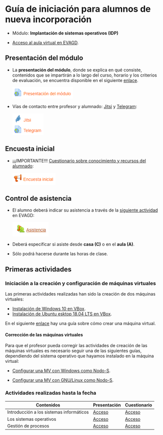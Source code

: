 # Guía de iniciación para alumnos de nueva incorporación

- Módulo: **Implantación de sistemas operativos (IDP)**

- [Acceso al aula virtual en EVAGD](https://www3.gobiernodecanarias.org/medusa/evagd/laguna/course/view.php?id=2568).

## Presentación del módulo

- La **presentación del módulo**, donde se explica en qué consiste, contenidos que se impartirán a lo largo del curso, horario y los criterios de evaluación,  se encuentra disponible en el siguiente [enlace](https://www3.gobiernodecanarias.org/medusa/evagd/laguna/mod/url/view.php?id=212626).

  ![image-20201008002458359](presentacion-modulo.png)

- Vías de contacto entre profesor y alumnado: [Jitsi](https://www3.gobiernodecanarias.org/medusa/evagd/laguna/mod/jitsi/view.php?id=270534) y [Telegram](https://www3.gobiernodecanarias.org/medusa/evagd/laguna/mod/url/view.php?id=278369):

  ![image-20201008002534727](vias-contacto.png)

## Encuesta inicial

- ¡¡¡IMPORTANTE!!! [Cuestionario sobre conocimiento y recursos del alumnado](https://www3.gobiernodecanarias.org/medusa/evagd/laguna/mod/feedback/view.php?id=278385):

  ![image-20201008002351383](encuesta-inicial.png)

## Control de asistencia

- El alumno deberá indicar su asistencia a través de la [siguiente actividad](https://www3.gobiernodecanarias.org/medusa/evagd/laguna/mod/attendance/view.php?id=280909) en EVAGD:

  ![](asistencia.png)

- Deberá especificar si asiste desde **casa (C)** o en el **aula (A)**.

- Sólo podrá hacerse durante las horas de clase.

## Primeras actividades

### Iniciación a la creación y configuración de máquinas virtuales

Las primeras actividades realizadas han sido la creación de dos máquinas virtuales:

- [Instalación de Windows 10 en VBox](https://www3.gobiernodecanarias.org/medusa/evagd/laguna/mod/assign/view.php?id=191923).
- [Instalación de Ubuntu esktop 18.04 LTS en VBox](https://www3.gobiernodecanarias.org/medusa/evagd/laguna/mod/assign/view.php?id=192230).

En el siguiente [enlace](https://asir-idp.github.io/virtualizacion/virtualbox/crear-maquina-virtual/) hay una guía sobre cómo crear una máquina virtual.

#### Corrección de las máquinas virtuales

Para que el profesor pueda corregir las actividades de creación de las máquinas virtuales es necesario seguir una de las siguientes guías, dependiendo del sistema operativo que hayamos instalado en la máquina virtual:

- [Configurar una MV con Windows como Nodo-S](https://asir-idp.github.io/teuton/nodo-s/windows/).

- [Configurar una MV con GNU/Linux como Nodo-S](https://asir-idp.github.io/teuton/nodo-s/linux/).

### Actividades realizadas hasta la fecha

| Contenidos                               | Presentación                                                 | Cuestionario                                                 |
| ---------------------------------------- | ------------------------------------------------------------ | ------------------------------------------------------------ |
| Introducción a los sistemas informáticos | [Acceso](https://www3.gobiernodecanarias.org/medusa/evagd/laguna/mod/url/view.php?id=194886) | [Acceso](https://www3.gobiernodecanarias.org/medusa/evagd/laguna/mod/quiz/view.php?id=193416) |
| Los sistemas operativos                  | [Acceso](https://www3.gobiernodecanarias.org/medusa/evagd/laguna/mod/url/view.php?id=195342) | [Acceso](https://www3.gobiernodecanarias.org/medusa/evagd/laguna/mod/quiz/view.php?id=193098) |
| Gestión de procesos                      | [Acceso](https://www3.gobiernodecanarias.org/medusa/evagd/laguna/mod/url/view.php?id=195343) | [Acceso](https://www3.gobiernodecanarias.org/medusa/evagd/laguna/mod/quiz/view.php?id=193837) |

